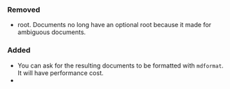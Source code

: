 <!--
A new scriv changelog fragment.

Uncomment the section that is right (remove the HTML comment wrapper).
-->

### Removed

- root. Documents no long have an optional root because it made for ambiguous documents.

### Added

- You can ask for the resulting documents to be formatted with `mdformat`. It will have performance cost.
-

<!--
### Changed

- A bullet item for the Changed category.

-->

<!--
### Deprecated

- A bullet item for the Deprecated category.

-->

<!--
### Fixed

- A bullet item for the Fixed category.

-->

<!--
### Security

- A bullet item for the Security category.

-->
